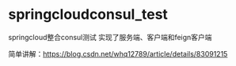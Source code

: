 # springcloudconsul_test
springcloud整合consul测试
实现了服务端、客户端和feign客户端

简单讲解：https://blog.csdn.net/whq12789/article/details/83091215
